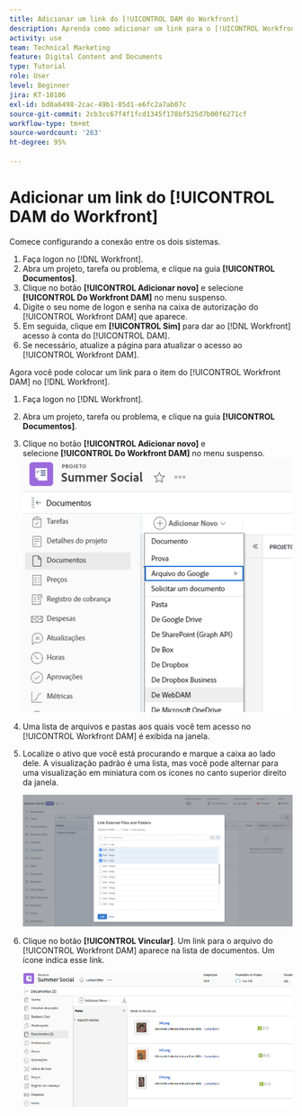 ```yaml
---
title: Adicionar um link do [!UICONTROL DAM do Workfront]
description: Aprenda como adicionar um link para o [!UICONTROL Workfront DAM] no Workfront para que você possa vincular o [!UICONTROL DAM] ao seu projeto, tarefa ou problema no Workfront.
activity: use
team: Technical Marketing
feature: Digital Content and Documents
type: Tutorial
role: User
level: Beginner
jira: KT-10106
exl-id: bd0a6498-2cac-49b1-85d1-e6fc2a7ab07c
source-git-commit: 2cb3cc67f4f1fcd1345f178bf525d7b00f6271cf
workflow-type: tm+mt
source-wordcount: '263'
ht-degree: 95%

---
```


# Adicionar um link do [!UICONTROL DAM do Workfront]

Comece configurando a conexão entre os dois sistemas.

1. Faça logon no [!DNL Workfront].
1. Abra um projeto, tarefa ou problema, e clique na guia **[!UICONTROL Documentos]**.
1. Clique no botão **[!UICONTROL Adicionar novo]** e selecione **[!UICONTROL Do Workfront DAM]** no menu suspenso.
1. Digite o seu nome de logon e senha na caixa de autorização do [!UICONTROL Workfront DAM] que aparece.
1. Em seguida, clique em **[!UICONTROL Sim]** para dar ao [!DNL Workfront] acesso à conta do [!UICONTROL DAM].
1. Se necessário, atualize a página para atualizar o acesso ao [!UICONTROL Workfront DAM].

Agora você pode colocar um link para o item do [!UICONTROL Workfront DAM] no [!DNL Workfront].

1. Faça logon no [!DNL Workfront].
1. Abra um projeto, tarefa ou problema, e clique na guia **[!UICONTROL Documentos]**.
1. Clique no botão **[!UICONTROL Adicionar novo]** e selecione **[!UICONTROL Do Workfront DAM]** no menu suspenso.
   ![Uma imagem da opção [!UICONTROL Do Workfront DAM] no menu suspenso [!UICONTROL Adicionar novo] ](assets/01-contributor-from-workfront-dam.png)
1. Uma lista de arquivos e pastas aos quais você tem acesso no [!UICONTROL Workfront DAM] é exibida na janela.

1. Localize o ativo que você está procurando e marque a caixa ao lado dele. A visualização padrão é uma lista, mas você pode alternar para uma visualização em miniatura com os ícones no canto superior direito da janela.

   ![Uma imagem dos recursos selecionados em uma janela pop-up](assets/02-contributor-select-files-in-dam.png)

1. Clique no botão **[!UICONTROL Vincular]**. Um link para o arquivo do [!UICONTROL Workfront DAM] aparece na lista de documentos. Um ícone indica esse link.

   ![Uma imagem dos links para os arquivos do [!UICONTROL Workfront DAM] exibidos na lista de documentos do [!DNL Workfront].](assets/03-contributor-linked-in-wf.png)

